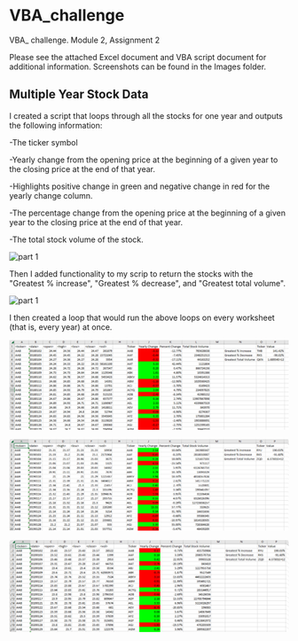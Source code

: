 # VBA_challenge
VBA_ challenge. Module 2, Assignment 2

Please see the attached Excel document and VBA script document for additional information. 
Screenshots can be found in the Images folder.


## Multiple Year Stock Data

I created a script that loops through all the stocks for one year and outputs the following information:

-The ticker symbol

-Yearly change from the opening price at the beginning of a given year to the closing price at the end of that year.

-Highlights positive change in green and negative change in red for the yearly change column.

-The percentage change from the opening price at the beginning of a given year to the closing price at the end of that year.

-The total stock volume of the stock. 

![part 1](https://user-images.githubusercontent.com/120147552/210837701-63289e13-ed97-4b86-b3d6-58635cd27424.png)

Then I added functionality to my scrip to return the stocks with the "Greatest % increase", "Greatest % decrease", and "Greatest total volume". 

![part 1](https://user-images.githubusercontent.com/120147552/210837717-04a0de07-ac1b-4714-a104-6212412830d9.png)

I then created a loop that would run the above loops on every worksheet (that is, every year) at once.

![2018](https://github.com/BrendaWardhaugh/VBA_challenge/blob/main/Images/2018.png)

![2019](https://github.com/BrendaWardhaugh/VBA_challenge/blob/main/Images/2019.png)

![2020](https://github.com/BrendaWardhaugh/VBA_challenge/blob/main/Images/2020.png)

